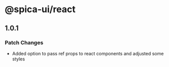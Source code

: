 # @spica-ui/react

## 1.0.1

### Patch Changes

- Added option to pass ref props to react components and adjusted some styles
